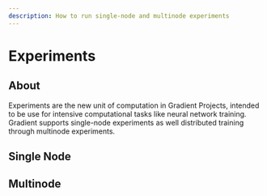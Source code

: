 ```yaml
---
description: How to run single-node and multinode experiments
---
```


# Experiments

## About

Experiments are the new unit of computation in Gradient Projects, intended to be use for intensive computational tasks like neural network training. Gradient supports single-node experiments as well distributed training through multinode experiments.

## Single Node

## Multinode

